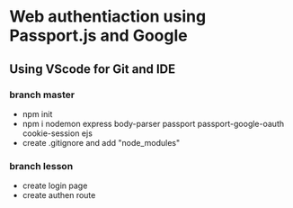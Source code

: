 # Web authentiaction using Passport.js and Google
## Using VScode for Git and IDE

### branch master
* npm init
* npm i nodemon express body-parser passport passport-google-oauth cookie-session ejs
* create .gitignore and add "node_modules"

### branch lesson
* create login page
* create authen route
